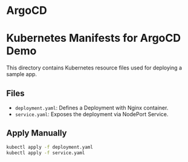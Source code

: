 # ArgoCD
# Kubernetes Manifests for ArgoCD Demo

This directory contains Kubernetes resource files used for deploying a sample app.

## Files

- `deployment.yaml`: Defines a Deployment with Nginx container.
- `service.yaml`: Exposes the deployment via NodePort Service.

## Apply Manually

```bash
kubectl apply -f deployment.yaml
kubectl apply -f service.yaml

